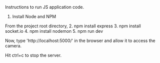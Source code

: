 
Instructions to run JS application code.

1. Install Node and NPM

From the project root directory,
2. npm install express
3. npm install socket.io
4. npm install nodemon 
5. npm run dev

Now, type 'http://localhost:5000/' in the browser and allow it to access the camera.

Hit ctrl+c to stop the server.